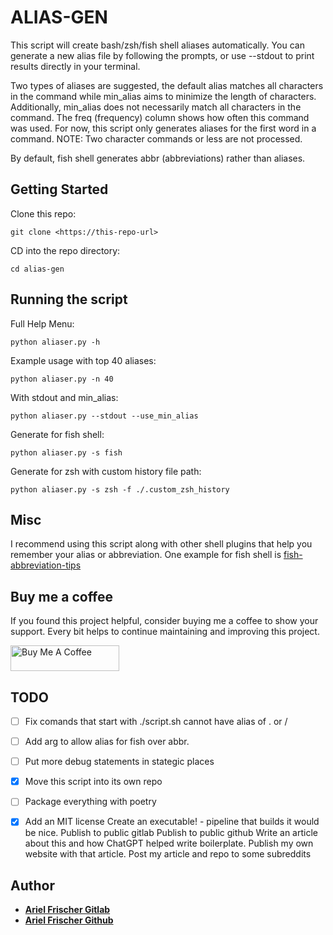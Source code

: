 # ALIAS-GEN

This script will create bash/zsh/fish shell aliases automatically. You can generate a new alias file by following the prompts, or use --stdout to print results directly in your terminal.

Two types of aliases are suggested, the default alias matches all characters in the command while min_alias aims to minimize the length of characters. Additionally, min_alias does not necessarily match all characters in the command. The freq (frequency) column shows how often this command was used. For now, this script only generates aliases for the first word in a command. NOTE: Two character commands or less are not processed.

By default, fish shell generates abbr (abbreviations) rather than aliases.

## Getting Started

Clone this repo:

```
git clone <https://this-repo-url>
```

CD into the repo directory:

```
cd alias-gen
```

## Running the script

Full Help Menu:

```
python aliaser.py -h
```

Example usage with top 40 aliases:

```
python aliaser.py -n 40
```

With stdout and min_alias:

```
python aliaser.py --stdout --use_min_alias
```

Generate for fish shell:

```
python aliaser.py -s fish
```

Generate for zsh with custom history file path:

```
python aliaser.py -s zsh -f ./.custom_zsh_history
```

## Misc

I recommend using this script along with other shell plugins that help you remember
your alias or abbreviation. One example for fish shell is [fish-abbreviation-tips](https://github.com/gazorby/fish-abbreviation-tips)

## Buy me a coffee

If you found this project helpful, consider buying me a coffee to show your support. Every bit helps to continue maintaining and improving this project.

<a href="https://www.buymeacoffee.com/arielfrischer" target="_blank"><img src="https://cdn.buymeacoffee.com/buttons/default-orange.png" alt="Buy Me A Coffee" height="41" width="174"></a>

## TODO
- [ ] Fix comands that start with ./script.sh cannot have alias of . or /
- [ ] Add arg to allow alias for fish over abbr.
- [ ] Put more debug statements in stategic places

- [x] Move this script into its own repo
- [ ] Package everything with poetry
- [x] Add an MIT license
Create an executable! - pipeline that builds it would be nice.
Publish to public gitlab
Publish to public github
Write an article about this and how ChatGPT helped write boilerplate.
Publish my own website with that article.
Post my article and repo to some subreddits

## Author

- **[Ariel Frischer Gitlab](https://gitlab.com/ariel-frischer)**
- **[Ariel Frischer Github](https://github.com/ariel-frischer)**
